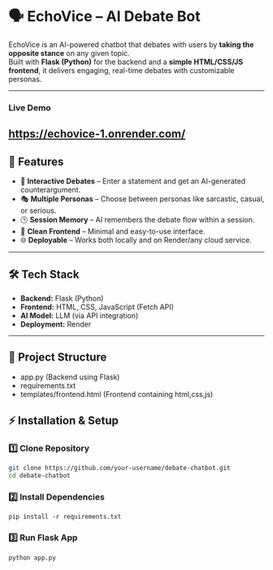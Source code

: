 # 🗣️ EchoVice – AI Debate Bot

EchoVice is an AI-powered chatbot that debates with users by **taking the opposite stance** on any given topic.  
Built with **Flask (Python)** for the backend and a **simple HTML/CSS/JS frontend**, it delivers engaging, real-time debates with customizable personas.

---
### Live Demo
https://echovice-1.onrender.com/
---

## 🚀 Features
- 💬 **Interactive Debates** – Enter a statement and get an AI-generated counterargument.  
- 🎭 **Multiple Personas** – Choose between personas like sarcastic, casual, or serious.  
- 🕒 **Session Memory** – AI remembers the debate flow within a session.  
- 🎨 **Clean Frontend** – Minimal and easy-to-use interface.  
- 🌐 **Deployable** – Works both locally and on Render/any cloud service.  

---

## 🛠️ Tech Stack
- **Backend:** Flask (Python)  
- **Frontend:** HTML, CSS, JavaScript (Fetch API)  
- **AI Model:** LLM (via API integration)  
- **Deployment:** Render  

---

## 📂 Project Structure
- app.py (Backend using Flask)
- requirements.txt 
- templates/frontend.html (Frontend containing html,css,js)

## ⚡ Installation & Setup

### 1️⃣ Clone Repository
```bash
git clone https://github.com/your-username/debate-chatbot.git
cd debate-chatbot
```
### 2️⃣ Install Dependencies
```
pip install -r requirements.txt
```
### 3️⃣ Run Flask App
```
python app.py
```
